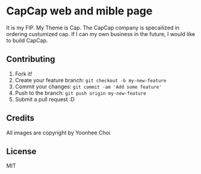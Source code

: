# CapCap web and mible page

It is my FIP. 
My Theme is Cap. The CapCap company is specailized in ordering custumized cap.
If I can my own business in the future, I would like to build CapCap.


## Contributing

1. Fork it!
2. Create your feature branch: `git checkout -b my-new-feature`
3. Commit your changes: `git commit -am 'Add some feature'`
4. Push to the branch: `git push origin my-new-feature`
5. Submit a pull request :D


## Credits

All images are copyright by Yoonhee Choi

## License
MIT
